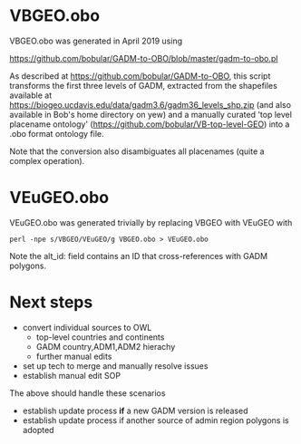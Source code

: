 # VBGEO.obo

VBGEO.obo was generated in April 2019 using

https://github.com/bobular/GADM-to-OBO/blob/master/gadm-to-obo.pl

As described at https://github.com/bobular/GADM-to-OBO, this script
transforms the first three levels of GADM, extracted from the
shapefiles available at
https://biogeo.ucdavis.edu/data/gadm3.6/gadm36_levels_shp.zip (and
also available in Bob's home directory on yew) and a manually curated
'top level placename ontology'
(https://github.com/bobular/VB-top-level-GEO) into a .obo format
ontology file.

Note that the conversion also disambiguates all placenames (quite a complex operation).

# VEuGEO.obo

VEuGEO.obo was generated trivially by replacing VBGEO with VEuGEO with

`perl -npe s/VBGEO/VEuGEO/g VBGEO.obo > VEuGEO.obo`

Note the alt_id: field contains an ID that cross-references with GADM polygons.

# Next steps

- convert individual sources to OWL
  - top-level countries and continents
  - GADM country,ADM1,ADM2 hierachy
  - further manual edits
- set up tech to merge and manually resolve issues
- establish manual edit SOP

The above should handle these scenarios
- establish update process **if** a new GADM version is released
- establish update process if another source of admin region polygons is adopted


